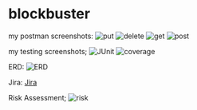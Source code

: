 # blockbuster
my postman screenshots:
![put](https://ibb.co/BV1ny65.jpeg)
![delete](https://imgur.com/a/C5o3Xh1)
![get](https://ibb.co/98jxVPr)
![post](https://ibb.co/FkrGNq4)

my testing screenshots;
![JUnit](https://ibb.co/fGkTMvQ)
![coverage](https://ibb.co/r29wTpF)

ERD:
![ERD](https://ibb.co/s39bGqQ)

Jira:
[Jira](https://dfesw2.atlassian.net/jira/software/projects/BLOC/boards/2/roadmap?assignee=unassigned&selectedIssue=BLOC-6&shared=&atlOrigin=eyJpIjoiYmFiODRlNGY2MDQ4NDM4Y2I0MTY1NTQ2YTRlZTM5ODQiLCJwIjoiaiJ9)

Risk Assessment;
![risk](https://ibb.co/02RL624)


